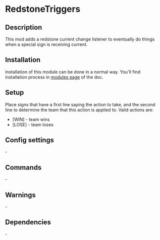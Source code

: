# RedstoneTriggers

## Description

This mod adds a redstone current change listener to eventually do things when a special sign is receiving current.

## Installation

Installation of this module can be done in a normal way. You'll find installation process in [modules page](../modules.md#installing-modules) of the doc.

## Setup

Place signs that have a first line saying the action to take, and the second line to determine the team that this action is applied to. Valid actions are:

- [WIN] \- team wins
- [LOSE] \- team loses 


## Config settings

\-

## Commands


\-

## Warnings

\-

## Dependencies

\-
